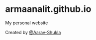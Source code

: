 # armaanalit.github.io
My personal website

Created by [@Aarav-Shukla](https://www.github.com/Aarav-Shukla)

